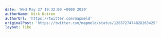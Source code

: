 ```yaml
---
date: 'Wed May 27 19:32:00 +0000 2020'
authorName: Nick Doiron
authorUrl: 'https://twitter.com/mapmeld'
originalPost: 'https://twitter.com/mapmeld/status/1265727474828263425'
layout: like
---
```

